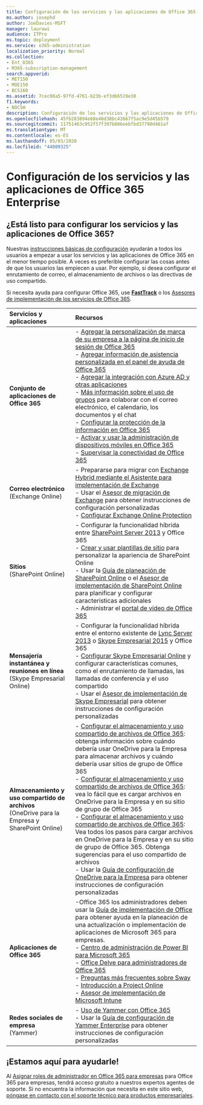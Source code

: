 ```yaml
---
title: Configuración de los servicios y las aplicaciones de Office 365 Enterprise
ms.author: josephd
author: JoeDavies-MSFT
manager: laurawi
audience: ITPro
ms.topic: deployment
ms.service: o365-administration
localization_priority: Normal
ms.collection:
- Ent_O365
- M365-subscription-management
search.appverid:
- MET150
- MOE150
- BCS160
ms.assetid: 7cec08a5-97fd-4761-b23b-ef3d66519e30
f1.keywords:
- NOCSH
description: Configuración de los servicios y las aplicaciones de Office 365 Enterprise
ms.openlocfilehash: 45fb283894e68e40d38bc42667f5ac9e5d45b579
ms.sourcegitcommit: 11751463c952f57f397b886eebfbd37790d461af
ms.translationtype: MT
ms.contentlocale: es-ES
ms.lasthandoff: 05/03/2020
ms.locfileid: "44009325"
---
```

# <a name="configure-office-365-enterprise-services-and-applications"></a>Configuración de los servicios y las aplicaciones de Office 365 Enterprise

## <a name="ready-to-configure-your-office-365-services-and-applications"></a>¿Está listo para configurar los servicios y las aplicaciones de Office 365?

Nuestras [instrucciones básicas de configuración](https://support.office.com/article/Set-up-Office-365-for-business-6a3a29a0-e616-4713-99d1-15eda62d04fa) ayudarán a todos los usuarios a empezar a usar los servicios y las aplicaciones de Office 365 en el menor tiempo posible. A veces es preferible configurar las cosas antes de que los usuarios las empiecen a usar. Por ejemplo, si desea configurar el enrutamiento de correo, el almacenamiento de archivos o las directivas de uso compartido. 
  
Si necesita ayuda para configurar Office 365, use **[FastTrack](https://fasttrack.microsoft.com/office)** o los [Asesores de implementación de los servicios de Office 365](deployment-advisors-for-office-365.md).
  
|**Servicios y aplicaciones**|**Recursos**|
|:-----|:-----|
|**Conjunto de aplicaciones de Office 365** |- [Agregar la personalización de marca de su empresa a la página de inicio de sesión de Office 365](https://support.office.com/article/Add-your-company-branding-to-Office-365-Sign-In-Page-a1229cdb-ce19-4da5-90c7-2b9b146aef0a) <br> - [Agregar información de asistencia personalizada en el panel de ayuda de Office 365](https://support.office.com/article/Add-customized-help-desk-info-to-the-Office-365-help-pane-9dd9b104-68f7-4d49-9a30-82561c7d79a3) <br> - [Agregar la integración con Azure AD y otras aplicaciones](https://support.office.com/article/Integrated-Apps-and-Azure-AD-for-Office-365-administrators-cb2250e3-451e-416f-bf4e-363549652c2a)  <br> - [Más información sobre el uso de grupos](https://support.office.com/Article/Learn-more-about-groups-b565caa1-5c40-40ef-9915-60fdb2d97fa2) para colaborar con el correo electrónico, el calendario, los documentos y el chat <br> - [Configurar la protección de la información en Office 365](https://technet.microsoft.com/library/dn532171.aspx) <br> - [Activar y usar la administración de dispositivos móviles en Office 365](https://support.office.microsoft.com/article/Manage-mobile-devices-in-Office-365-dd892318-bc44-4eb1-af00-9db5430be3cd) <br> - [Supervisar la conectividad de Office 365](monitor-connectivity.md) |
|**Correo electrónico** <br> (Exchange Online) | - Prepararse para migrar con [Exchange Hybrid mediante el Asistente para implementación de Exchange](https://technet.microsoft.com/exdeploy2013)  <br> - Usar el [Asesor de migración de Exchange](https://aka.ms/office365setup) para obtener instrucciones de configuración personalizadas  <br> - [Configurar Exchange Online Protection](https://technet.microsoft.com/library/jj723153%28v=exchg.150%29.aspx) |
|**Sitios** <br> (SharePoint Online) | - Configurar la funcionalidad híbrida entre [SharePoint Server 2013](https://technet.microsoft.com/library/jj838715) y Office 365 <br> - [Crear y usar plantillas de sitio](https://support.office.com/article/Create-and-use-site-templates-60371B0F-00E0-4C49-A844-34759EBDD989) para personalizar la apariencia de SharePoint Online <br> - Usar la [Guía de planeación de SharePoint Online](https://support.office.com/article/SharePoint-Online-Planning-Guide-for-Office-365-for-business-d5089cdf-3fd2-4230-acbd-20ecda2f9bb8) o el [Asesor de implementación de SharePoint Online](https://aka.ms/spoguidance) para planificar y configurar características adicionales <br> - Administrar el [portal de vídeo de Office 365](https://support.office.com/article/Manage-your-Office-365-Video-portal-c059465b-eba9-44e1-b8c7-8ff7793ff5da) |
|**Mensajería instantánea y reuniones en línea** <br> (Skype Empresarial Online) | - Configurar la funcionalidad híbrida entre el entorno existente de [Lync Server 2013](https://technet.microsoft.com/library/jj204805) o [Skype Empresarial 2015](https://technet.microsoft.com/library/jj205403) y Office 365  <br> - [Configurar Skype Empresarial Online](https://support.office.com/article/Set-up-Skype-for-Business-Online-40296968-e779-4259-980b-c2de1c044c6e) y configurar características comunes, como el enrutamiento de llamadas, las llamadas de conferencia y el uso compartido  <br> - Usar el [Asesor de implementación de Skype Empresarial](https://aka.ms/skypeguidance) para obtener instrucciones de configuración personalizadas |
| **Almacenamiento y uso compartido de archivos** <br> (OneDrive para la Empresa y SharePoint Online) | - [Configurar el almacenamiento y uso compartido de archivos de Office 365](https://support.office.com/article/7aa9cdc8-2245-4218-81ee-86fa7c35f1de#BKMK_WhatDif): obtenga información sobre cuándo debería usar OneDrive para la Empresa para almacenar archivos y cuándo debería usar sitios de grupo de Office 365 <br> - [Configurar el almacenamiento y uso compartido de archivos de Office 365](https://support.office.com/article/7aa9cdc8-2245-4218-81ee-86fa7c35f1de#BKMK_MoveDocsVideo): vea lo fácil que es cargar archivos en OneDrive para la Empresa y en su sitio de grupo de Office 365 <br> - [Configurar el almacenamiento y uso compartido de archivos de Office 365](https://support.office.com/article/7aa9cdc8-2245-4218-81ee-86fa7c35f1de#BKMK_Store): Vea todos los pasos para cargar archivos en OneDrive para la Empresa y en su sitio de grupo de Office 365. Obtenga sugerencias para el uso compartido de archivos<br> - Usar la [Guía de configuración de OneDrive para la Empresa](https://aka.ms/OD4Bguidance) para obtener instrucciones de configuración personalizadas |
|**Aplicaciones de Office 365** | -Office 365 los administradores deben usar la [Guía de implementación de Office](https://docs.microsoft.com/deployoffice) para obtener ayuda en la planeación de una actualización o implementación de aplicaciones de Microsoft 365 para empresas.  <br> - [Centro de administración de Power BI para Microsoft 365](https://support.office.com/article/Power-BI-for-Office-365-Admin-Center-Help-5e391ecb-500c-47a3-bd0f-a6173b541044) <br> - [Office Delve para administradores de Office 365](https://support.office.com/article/Office-Delve-for-Office-365-admins-54f87a42-15a4-44b4-9df0-d36287d9531b) <br> - [Preguntas más frecuentes sobre Sway](https://support.office.com/article/446380fa-25bf-47b2-996c-e12cb2f9d075) <br> - [Introducción a Project Online](https://support.office.com/article/Get-started-with-Project-Online-e3e5f64f-ada5-4f9d-a578-130b2d4e5f11)  <br> - [Asesor de implementación de Microsoft Intune](https://aka.ms/intuneguidance) |
|**Redes sociales de empresa** <br> (Yammer) | - [Uso de Yammer con Office 365](https://support.office.com/article/Plan-for-Yammer-integration-with-Office-365-4086681f-6de1-4d39-aa72-752b2af1cbd7)  <br> - Usar la [Guía de configuración de Yammer Enterprise](https://aka.ms/yammerdeploy) para obtener instrucciones de configuración personalizadas |
   
## <a name="were-here-to-help"></a>¡Estamos aquí para ayudarle!

Al [Asignar roles de administrador en Office 365 para empresas](https://support.office.com/article/eac4d046-1afd-4f1a-85fc-8219c79e1504) para Office 365 para empresas, tendrá acceso gratuito a nuestros expertos agentes de soporte. Si no encuentra la información que necesita en este sitio web, [póngase en contacto con el soporte técnico para productos empresariales](https://support.office.com/article/32a17ca7-6fa0-4870-8a8d-e25ba4ccfd4b).